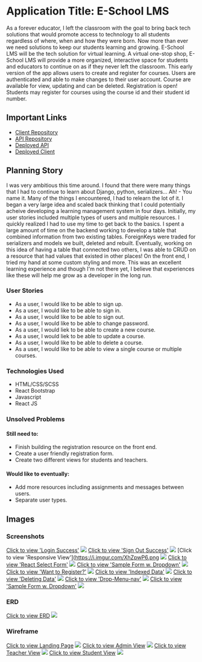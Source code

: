 # Application Title: E-School LMS

As a forever educator, I left the classroom with the goal to bring back tech solutions that would promote access to technology to all students regardless of where, when and how they were born. Now more than ever we need solutions to keep our students learning and growing. E-School LMS will be the tech solution for virtual learning. A virtual one-stop shop, E-School LMS will provide a more organized, interactive space for students and educators to continue on as if they never left the classroom. This early version of the app allows users to create and register for courses. Users are authenticated and able to make changes to their user account. Course are available for view, updating and can be deleted. Registration is open! Students may register for courses using the course id and their student id number.

## Important Links

- [Client Repository](https://github.com/CynthiaLDouglas/e_school_client)
- [API Repository](https://github.com/CynthiaLDouglas/e_school_api)
- [Deployed API](https://e-school-lms.herokuapp.com/)
- [Deployed Client](https://cynthialdouglas.github.io/e_school_client/)

## Planning Story

I was very ambitious this time around. I found that there were many things that I had to continue to learn about Django, python, serializers... Ah! - You name it. Many of the things I encountered, I had to relearn the lot of it. I began a very large idea and scaled back thinking that I could potentially acheive developing a learning management system in four days. Initially, my user stories included multiple types of users and multiple resources. I quickly realized I had to use my time to get back to the basics. I spent a large amount of time on the backend working to develop a table that combined information from two existing tables. ForeignKeys were traded for serializers and models we built, deleted and rebuilt. Eventually, working on this idea of having a table that connected two others, I was able to CRUD on a resource that had values that existed in other places! On the front end, I tried my hand at some custom styling and more. This was an excellent learning experience and though I'm not there yet, I believe that experiences like these will help me grow as a developer in the long run. 

### User Stories

- As a user, I would like to be able to sign up.
- As a user, I would like to be able to sign in.
- As a user, I would like to be able to sign out.
- As a user, I would like to be able to change password.
- As a user, I would liek to be able to create a new course.
- As a user, I would liek to be able to update a course.
- As a user, I would like to be able to delete a course.
- As a user, I would like to be able to view a single course or multiple courses.

### Technologies Used

- HTML/CSS/SCSS
- React Bootstrap
- Javascript
- React JS

### Unsolved Problems

#### Still need to:
- Finish building the registration resource on the front end.
- Create a user friendly registration form.
- Create two different views for students and teachers.

#### Would like to eventually:
- Add more resources including assignments and messages between users.
- Separate user types.

## Images

### Screenshots
[Click to view 'Login Success'](https://i.imgur.com/glEPpUV.png)
<img src="https://i.imgur.com/glEPpUV.png">
[Click to view 'Sign Out Success'](https://i.imgur.com/FEmQ5rH.png)
<img src="https://i.imgur.com/FEmQ5rH.png">
[Click to view 'Responsive View'](https://i.imgur.com/XhZpwP6.png
<img src="https://i.imgur.com/rQdX1HR.png">
[Click to view 'React Select Form'](https://i.imgur.com/A0styDf.png)
<img src="https://i.imgur.com/A0styDf.png">
[Click to view 'Sample Form w. Dropdown'](https://i.imgur.com/rQdX1HR.png)
<img src="https://i.imgur.com/rQdX1HR.png">
[Click to view 'Want to Register?'](https://i.imgur.com/EuywoBE.png)
<img src="https://i.imgur.com/EuywoBE.png">
[Click to view 'Indexed Data'](https://i.imgur.com/l7W2Nqj.png)
<img src="https://i.imgur.com/l7W2Nqj.png">
[Click to view 'Deleting Data'](https://i.imgur.com/9c9v8d4.png)
<img src="https://i.imgur.com/9c9v8d4.png">
[Click to view 'Drop-Menu-nav'](https://i.imgur.com/EuywoBE.png)
<img src="https://i.imgur.com/EuywoBE.png">
[Click to view 'Sample Form w. Dropdown'](https://i.imgur.com/rQdX1HR.png)
<img src="https://i.imgur.com/rQdX1HR.png">


### ERD
[Click to view ERD](https://i.imgur.com/Pbv7lna.jpg)
<img src="https://i.imgur.com/Pbv7lna.jpg">

### Wireframe
[Click to view Landing Page](https://i.imgur.com/69VIWuz.png?1)
<img src="https://i.imgur.com/69VIWuz.png?1">
[Click to view Admin View](https://i.imgur.com/xpFVIaC.png)
<img src="https://i.imgur.com/xpFVIaC.png">
[Click to view Teacher View](https://i.imgur.com/WMT2tCt.png)
<img src="https://i.imgur.com/WMT2tCt.png">
[Click to view Student View](https://i.imgur.com/u24hZDX.png)
<img src="https://i.imgur.com/u24hZDX.png">
